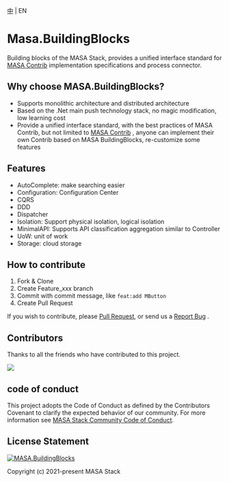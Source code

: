 [中](README.zh-CN.md) | EN

# Masa.BuildingBlocks
Building blocks of the MASA Stack, provides a unified interface standard for [MASA Contrib](https://github.com/masastack/MASA.Contrib/blob/main/README.md) implementation specifications and process connector.



## Why choose MASA.BuildingBlocks?
* Supports monolithic architecture and distributed architecture
* Based on the .Net main push technology stack, no magic modification, low learning cost
* Provide a unified interface standard, with the best practices of MASA Contrib, but not limited to [MASA Contrib](https://github.com/masastack/MASA.Contrib/blob/main/README.md) , anyone can implement their own Contrib based on MASA BuildingBlocks, re-customize some features



## Features
* AutoComplete: make searching easier
* Configuration: Configuration Center
* CQRS
* DDD
* Dispatcher
* Isolation: Support physical isolation, logical isolation
* MinimalAPI: Supports API classification aggregation similar to Controller
* UoW: unit of work
* Storage: cloud storage



## How to contribute

1. Fork & Clone
2. Create Feature_xxx branch
3. Commit with commit message, like `feat:add MButton`
4. Create Pull Request

If you wish to contribute, please [Pull Request](https://github.com/masastack/MASA.BuildingBlocks/pulls), or send us a [Report Bug](https://github.com/masastack/MASA.BuildingBlocks/issues/new) .



## Contributors

Thanks to all the friends who have contributed to this project.

<a href="https://github.com/masastack/MASA.BuildingBlocks/graphs/contributors">
    <img src="https://contrib.rocks/image?repo=masastack/MASA.BuildingBlocks" />
</a>



## code of conduct

This project adopts the Code of Conduct as defined by the Contributors Covenant to clarify the expected behavior of our community. For more information see [MASA Stack Community Code of Conduct](https://github.com/masastack/community/blob/main/CODE-OF-CONDUCT.md).



## License Statement

[![MASA.BuildingBlocks](https://img.shields.io/badge/License-MIT-blue?style=flat-square)](/LICENSE.txt)

Copyright (c) 2021-present MASA Stack
